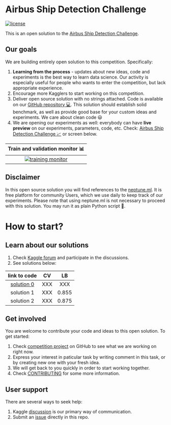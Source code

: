 # Airbus Ship Detection Challenge
[![license](https://img.shields.io/github/license/mashape/apistatus.svg?maxAge=2592000)](https://github.com/minerva-ml/open-solution-ship-detection/blob/master/LICENSE)

This is an open solution to the [Airbus Ship Detection Challenge](https://www.kaggle.com/c/airbus-ship-detection).

## Our goals
We are building entirely open solution to this competition. Specifically:
1. **Learning from the process** - updates about new ideas, code and experiments is the best way to learn data science. Our activity is especially useful for people who wants to enter the competition, but lack appropriate experience.
1. Encourage more Kagglers to start working on this competition.
1. Deliver open source solution with no strings attached. Code is available on our [GitHub repository :computer:](https://github.com/minerva-ml/open-solution-ship-detection). This solution should establish solid benchmark, as well as provide good base for your custom ideas and experiments. We care about clean code :smiley:
1. We are opening our experiments as well: everybody can have **live preview** on our experiments, parameters, code, etc. Check: [Airbus Ship Detection Challenge :chart_with_upwards_trend:](https://app.neptune.ml/neptune-ml/Ships?namedFilterId=mainListFilter) or screen below.

|Train and validation monitor :bar_chart:|
|:---:|
|[![training monitor](https://gist.githubusercontent.com/jakubczakon/cac72983726a970690ba7c33708e100b/raw/02a2ab13edfe41cbad7e04c4a75b105393c14e02/ships_neptune.png)](https://app.neptune.ml/neptune-ml/Ships)|

## Disclaimer
In this open source solution you will find references to the [neptune.ml](https://neptune.ml). It is free platform for community Users, which we use daily to keep track of our experiments. Please note that using neptune.ml is not necessary to proceed with this solution. You may run it as plain Python script :snake:.

# How to start?
## Learn about our solutions
1. Check [Kaggle forum](https://www.kaggle.com/c/airbus-ship-detection/discussion/62988) and participate in the discussions.
1. See solutions below:

| link to code | CV | LB |
|:---:|:---:|:---:|
|[solution 0](https://github.com/neptune-ml/open-solution-ship-detection/tree/solution-1)|XXX|XXX|
|solution 1|XXX|0.855|
|solution 2|XXX|0.875|

## Get involved
You are welcome to contribute your code and ideas to this open solution. To get started:
1. Check [competition project](https://github.com/neptune-ml/open-solution-ship-detection/projects/1) on GitHub to see what we are working on right now.
1. Express your interest in paticular task by writing comment in this task, or by creating new one with your fresh idea.
1. We will get back to you quickly in order to start working together.
1. Check [CONTRIBUTING](CONTRIBUTING.md) for some more information.

## User support
There are several ways to seek help:
1. Kaggle [discussion](https://www.kaggle.com/c/airbus-ship-detection/discussion/62988) is our primary way of communication.
1. Submit an [issue](https://github.com/neptune-ml/open-solution-ship-detection/issues) directly in this repo.
